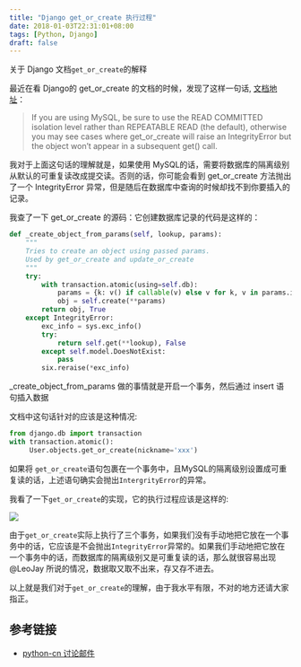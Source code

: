 ```yaml
---
title: "Django get_or_create 执行过程"
date: 2018-01-03T22:31:01+08:00
tags: [Python, Django]
draft: false
---
```


关于 Django 文档`get_or_create`的解释

<!--more-->

最近在看 Django的 get_or_create 的文档的时候，发现了这样一句话, [文档地址](https://docs.djangoproject.com/en/1.11/ref/models/querysets/#get-or-create)：

> If you are using MySQL, be sure to use the READ COMMITTED isolation level rather than REPEATABLE READ (the default), otherwise you may see cases where get_or_create will raise an IntegrityError but the object won’t appear in a subsequent get() call.

我对于上面这句话的理解就是，如果使用 MySQL的话，需要将数据库的隔离级别从默认的可重复读改成提交读。否则的话，你可能会看到 get_or_create 方法抛出了一个 IntegrityError 异常，但是随后在数据库中查询的时候却找不到你要插入的记录。

我查了一下 get_or_create 的源码：它创建数据库记录的代码是这样的：

```python
def _create_object_from_params(self, lookup, params):
    """
    Tries to create an object using passed params.
    Used by get_or_create and update_or_create
    """
    try:
        with transaction.atomic(using=self.db):
            params = {k: v() if callable(v) else v for k, v in params.items()}
            obj = self.create(**params)
        return obj, True
    except IntegrityError:
        exc_info = sys.exc_info()
        try:
            return self.get(**lookup), False
        except self.model.DoesNotExist:
            pass
        six.reraise(*exc_info)
```

_create_object_from_params 做的事情就是开启一个事务，然后通过 insert 语句插入数据

文档中这句话针对的应该是这种情况:

```python
from django.db import transaction
with transaction.atomic():
     User.objects.get_or_create(nickname='xxx')
```

如果将 `get_or_create`语句包裹在一个事务中，且MySQL的隔离级别设置成可重复读的话，上述语句确实会抛出`IntergrityError`的异常。

我看了一下`get_or_create`的实现，它的执行过程应该是这样的:

![](https://passage-1253400711.cos.ap-beijing.myqcloud.com/2017-12-15-065033.jpg)

由于`get_or_create`实际上执行了三个事务，如果我们没有手动地把它放在一个事务中的话，它应该是不会抛出`IntegrityError`异常的。如果我们手动地把它放在一个事务中的话，而数据库的隔离级别又是可重复读的话，那么就很容易出现 @LeoJay 所说的情况，数据取又取不出来，存又存不进去。

以上就是我们对于`get_or_create`的理解，由于我水平有限，不对的地方还请大家指正。

## 参考链接

+ [python-cn 讨论邮件](https://groups.google.com/forum/#!msg/python-cn/7SYBIPZdnNc/3ha72q7QCgAJ;context-place=forum/python-cn)
